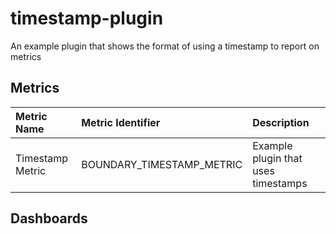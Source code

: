 timestamp-plugin
================

An example plugin that shows the format of using a timestamp to report on metrics

Metrics
-------
|Metric Name     |Metric Identifier          |Description                        |
|:---------------|:--------------------------|:----------------------------------|
|Timestamp Metric|BOUNDARY\_TIMESTAMP\_METRIC|Example plugin that uses timestamps|

Dashboards
----------

